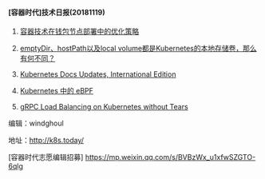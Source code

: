 #### [容器时代]技术日报(20181119)

1. [容器技术在钱包节点部署中的优化策略](https://www.kubernetes.org.cn/4854.html)

2. [emptyDir、hostPath以及local volume都是Kubernetes的本地存储卷，那么有何不同？](https://www.kubernetes.org.cn/4846.html)

3. [Kubernetes Docs Updates, International Edition](https://kubernetes.io/blog/2018/11/08/kubernetes-docs-updates-international-edition/)

4. [Kubernetes 中的 eBPF](https://www.kubernetes.org.cn/4852.html)

5. [gRPC Load Balancing on Kubernetes without Tears](https://kubernetes.io/blog/2018/11/07/grpc-load-balancing-on-kubernetes-without-tears/)

编辑：windghoul

地址：http://k8s.today/

[容器时代志愿编辑招募] https://mp.weixin.qq.com/s/BVBzWx_u1xfwSZGTO-6qlg